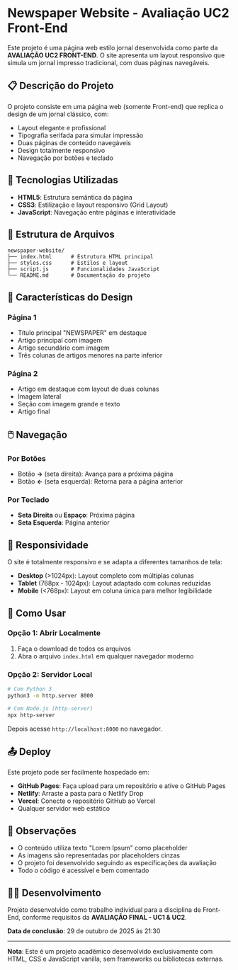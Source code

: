 # Newspaper Website - Avaliação UC2 Front-End

Este projeto é uma página web estilo jornal desenvolvida como parte da **AVALIAÇÃO UC2 FRONT-END**. O site apresenta um layout responsivo que simula um jornal impresso tradicional, com duas páginas navegáveis.

## 📋 Descrição do Projeto

O projeto consiste em uma página web (somente Front-end) que replica o design de um jornal clássico, com:

- Layout elegante e profissional
- Tipografia serifada para simular impressão
- Duas páginas de conteúdo navegáveis
- Design totalmente responsivo
- Navegação por botões e teclado

## 🚀 Tecnologias Utilizadas

- **HTML5**: Estrutura semântica da página
- **CSS3**: Estilização e layout responsivo (Grid Layout)
- **JavaScript**: Navegação entre páginas e interatividade

## 📁 Estrutura de Arquivos

```
newspaper-website/
├── index.html      # Estrutura HTML principal
├── styles.css      # Estilos e layout
├── script.js       # Funcionalidades JavaScript
└── README.md       # Documentação do projeto
```

## 🎨 Características do Design

### Página 1
- Título principal "NEWSPAPER" em destaque
- Artigo principal com imagem
- Artigo secundário com imagem
- Três colunas de artigos menores na parte inferior

### Página 2
- Artigo em destaque com layout de duas colunas
- Imagem lateral
- Seção com imagem grande e texto
- Artigo final

## 🖱️ Navegação

### Por Botões
- Botão **→** (seta direita): Avança para a próxima página
- Botão **←** (seta esquerda): Retorna para a página anterior

### Por Teclado
- **Seta Direita** ou **Espaço**: Próxima página
- **Seta Esquerda**: Página anterior

## 📱 Responsividade

O site é totalmente responsivo e se adapta a diferentes tamanhos de tela:

- **Desktop** (>1024px): Layout completo com múltiplas colunas
- **Tablet** (768px - 1024px): Layout adaptado com colunas reduzidas
- **Mobile** (<768px): Layout em coluna única para melhor legibilidade

## 🔧 Como Usar

### Opção 1: Abrir Localmente
1. Faça o download de todos os arquivos
2. Abra o arquivo `index.html` em qualquer navegador moderno

### Opção 2: Servidor Local
```bash
# Com Python 3
python3 -m http.server 8000

# Com Node.js (http-server)
npx http-server
```

Depois acesse `http://localhost:8000` no navegador.

## 📤 Deploy

Este projeto pode ser facilmente hospedado em:

- **GitHub Pages**: Faça upload para um repositório e ative o GitHub Pages
- **Netlify**: Arraste a pasta para o Netlify Drop
- **Vercel**: Conecte o repositório GitHub ao Vercel
- Qualquer servidor web estático

## 📝 Observações

- O conteúdo utiliza texto "Lorem Ipsum" como placeholder
- As imagens são representadas por placeholders cinzas
- O projeto foi desenvolvido seguindo as especificações da avaliação
- Todo o código é acessível e bem comentado

## 👨‍💻 Desenvolvimento

Projeto desenvolvido como trabalho individual para a disciplina de Front-End, conforme requisitos da **AVALIAÇÃO FINAL - UC1 & UC2**.

**Data de conclusão**: 29 de outubro de 2025 às 21:30

---

**Nota**: Este é um projeto acadêmico desenvolvido exclusivamente com HTML, CSS e JavaScript vanilla, sem frameworks ou bibliotecas externas.

